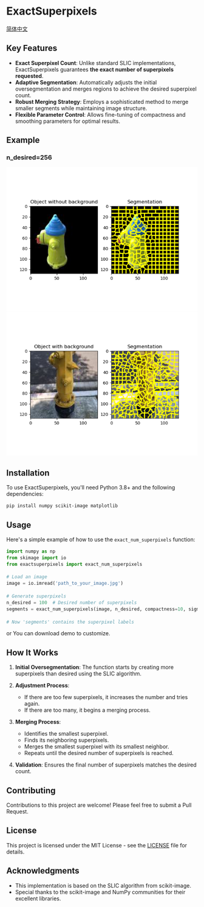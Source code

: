 
# ExactSuperpixels

[简体中文](README.zh-CN.md)
## Key Features

- **Exact Superpixel Count**: Unlike standard SLIC implementations, ExactSuperpixels guarantees **the exact number of superpixels requested**.
- **Adaptive Segmentation**: Automatically adjusts the initial oversegmentation and merges regions to achieve the desired superpixel count.
- **Robust Merging Strategy**: Employs a sophisticated method to merge smaller segments while maintaining image structure.
- **Flexible Parameter Control**: Allows fine-tuning of compactness and smoothing parameters for optimal results.
  
## Example

### n_desired=256 

![](./display/obj_w_mask.png)
![](./display/obj.png)


## Installation

To use ExactSuperpixels, you'll need Python 3.8+ and the following dependencies:

```bash
pip install numpy scikit-image matplotlib
```

## Usage

Here's a simple example of how to use the `exact_num_superpixels` function:


```python
import numpy as np
from skimage import io
from exactsuperpixels import exact_num_superpixels

# Load an image
image = io.imread('path_to_your_image.jpg')

# Generate superpixels
n_desired = 100  # Desired number of superpixels
segments = exact_num_superpixels(image, n_desired, compactness=10, sigma=0)

# Now 'segments' contains the superpixel labels
```

or You can download demo to customize. 

## How It Works

1. **Initial Oversegmentation**: The function starts by creating more superpixels than desired using the SLIC algorithm.

2. **Adjustment Process**:
   - If there are too few superpixels, it increases the number and tries again.
   - If there are too many, it begins a merging process.

3. **Merging Process**:
   - Identifies the smallest superpixel.
   - Finds its neighboring superpixels.
   - Merges the smallest superpixel with its smallest neighbor.
   - Repeats until the desired number of superpixels is reached.

4. **Validation**: Ensures the final number of superpixels matches the desired count.

## Contributing

Contributions to this project are welcome! Please feel free to submit a Pull Request.

## License

This project is licensed under the MIT License - see the [LICENSE](LICENSE) file for details.

## Acknowledgments

- This implementation is based on the SLIC algorithm from scikit-image.
- Special thanks to the scikit-image and NumPy communities for their excellent libraries.
